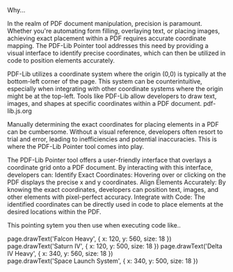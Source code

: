 Why...

In the realm of PDF document manipulation, precision is paramount. Whether you're automating form filling, overlaying text, or placing images, achieving exact placement within a PDF requires accurate coordinate mapping. The PDF-Lib Pointer tool addresses this need by providing a visual interface to identify precise coordinates, which can then be utilized in code to position elements accurately.

PDF-Lib utilizes a coordinate system where the origin (0,0) is typically at the bottom-left corner of the page. This system can be counterintuitive, especially when integrating with other coordinate systems where the origin might be at the top-left. Tools like PDF-Lib allow developers to draw text, images, and shapes at specific coordinates within a PDF document. pdf-lib.js.org

Manually determining the exact coordinates for placing elements in a PDF can be cumbersome. Without a visual reference, developers often resort to trial and error, leading to inefficiencies and potential inaccuracies. This is where the PDF-Lib Pointer tool comes into play.

The PDF-Lib Pointer tool offers a user-friendly interface that overlays a coordinate grid onto a PDF document. By interacting with this interface, developers can:
Identify Exact Coordinates: Hovering over or clicking on the PDF displays the precise x and y coordinates.
Align Elements Accurately: By knowing the exact coordinates, developers can position text, images, and other elements with pixel-perfect accuracy.
Integrate with Code: The identified coordinates can be directly used in code to place elements at the desired locations within the PDF.

This pointing sytem you then use when executing code like..

page.drawText('Falcon Heavy', { x: 120, y: 560, size: 18 }) 
page.drawText('Saturn IV', { x: 120, y: 500, size: 18 })
page.drawText('Delta IV Heavy', { x: 340, y: 560, size: 18 })  
page.drawText('Space Launch System', { x: 340, y: 500, size: 18 })
